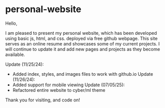 # personal-website

Hello,

I am pleased to present my personal website, which has been developed using basic
js, html, and css. deployed via free github webpage. This site serves as an online
resume and showcases some of my current projects. I will continue to update it and 
add new pages and projects as they become available. 

Update (11/25/24):
- Added index, styles, and images files to work with github.io
Update (11/26/24):
- Added support for mobile viewing
Update (07/05/25):
- Refactored entire website to cyber/ml theme

Thank you for visiting, and code on!